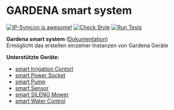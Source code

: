 # GARDENA smart system

[![IP-Symcon is awesome!](https://img.shields.io/badge/IP--Symcon-5.6-blue.svg)](https://www.symcon.de)
[![Check Style](https://github.com/symcon/Gardena/workflows/Check%20Style/badge.svg)](https://github.com/symcon/Gardena/actions)
[![Run Tests](https://github.com/symcon/Gardena/workflows/Run%20Tests/badge.svg)](https://github.com/symcon/Gardena/actions)

__Gardena smart system__ ([Dokumentation](https://www.symcon.de/service/dokumentation/modulreferenz/gardena-smart-system))  
	Ermöglicht das erstellen einzelner Instanzen von Gardena Geräte

__Unterstützte Geräte:__
* [smart Irrigation Contorl](https://www.symcon.de/service/dokumentation/modulreferenz/gardena-smart-system/smart-irrigation-control/)
* [smart Power Socket](https://www.symcon.de/service/dokumentation/modulreferenz/gardena-smart-system/smart-power-socket/)
* [smart Pump](https://www.symcon.de/service/dokumentation/modulreferenz/gardena-smart-system/smart-pump/)
* [smart Sensor](https://www.symcon.de/service/dokumentation/modulreferenz/gardena-smart-system/smart-sensor/)
* [smart SILENO Mower](https://www.symcon.de/service/dokumentation/modulreferenz/gardena-smart-system/smart-mower/)
* [smart Water Control](https://www.symcon.de/service/dokumentation/modulreferenz/gardena-smart-system/smart-water-control/)